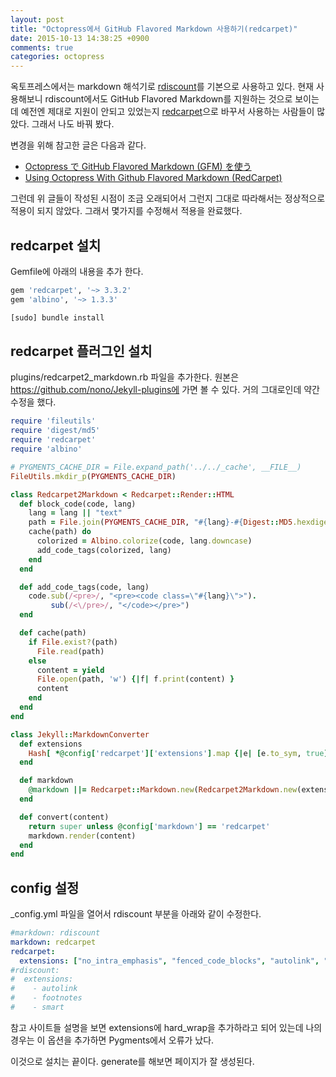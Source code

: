 ```yaml
---
layout: post
title: "Octopress에서 GitHub Flavored Markdown 사용하기(redcarpet)"
date: 2015-10-13 14:38:25 +0900
comments: true
categories: octopress
---
```

옥토프레스에서는 markdown 해석기로 [rdiscount](https://github.com/davidfstr/rdiscount)를 기본으로 사용하고 있다. 현재 사용해보니 rdiscount에서도 GitHub Flavored Markdown를 지원하는 것으로 보이는데 예전엔 제대로 지원이 안되고 있었는지 [redcarpet](https://github.com/vmg/redcarpet)으로 바꾸서 사용하는 사람들이 많았다. 그래서 나도 바꿔 봤다.

변경을 위해 참고한 글은 다음과 같다.

* [Octopress で GitHub Flavored Markdown (GFM) を使う](http://blog.tdksk.com/2013/05/06/use-gfm-in-octopress.html)
* [Using Octopress With Github Flavored Markdown (RedCarpet)](http://yangsu.github.io/blog/2012/10/11/using-octopress-with-github-flavored-markdown-redcarpet/)

그런데 위 글들이 작성된 시점이 조금 오래되어서 그런지 그대로 따라해서는 정상적으로 적용이 되지 않았다. 그래서 몇가지를 수정해서 적용을 완료했다.

## redcarpet 설치

Gemfile에 아래의 내용을 추가 한다.

```ruby Gemfile
gem 'redcarpet', '~> 3.3.2'
gem 'albino', '~> 1.3.3'
```

```bash
[sudo] bundle install
```

## redcarpet 플러그인 설치

plugins/redcarpet2_markdown.rb 파일을 추가한다. 원본은 https://github.com/nono/Jekyll-plugins에 가면 볼 수 있다. 거의 그대로인데 약간 수정을 했다.

```ruby plugins/redcarpet2_markdown.rb
require 'fileutils'
require 'digest/md5'
require 'redcarpet'
require 'albino'

# PYGMENTS_CACHE_DIR = File.expand_path('../../_cache', __FILE__)
FileUtils.mkdir_p(PYGMENTS_CACHE_DIR)

class Redcarpet2Markdown < Redcarpet::Render::HTML
  def block_code(code, lang)
    lang = lang || "text"
    path = File.join(PYGMENTS_CACHE_DIR, "#{lang}-#{Digest::MD5.hexdigest code}.html")
    cache(path) do
      colorized = Albino.colorize(code, lang.downcase)
      add_code_tags(colorized, lang)
    end
  end

  def add_code_tags(code, lang)
    code.sub(/<pre>/, "<pre><code class=\"#{lang}\">").
         sub(/<\/pre>/, "</code></pre>")
  end

  def cache(path)
    if File.exist?(path)
      File.read(path)
    else
      content = yield
      File.open(path, 'w') {|f| f.print(content) }
      content
    end
  end
end

class Jekyll::MarkdownConverter
  def extensions
    Hash[ *@config['redcarpet']['extensions'].map {|e| [e.to_sym, true] }.flatten ]
  end

  def markdown
    @markdown ||= Redcarpet::Markdown.new(Redcarpet2Markdown.new(extensions), extensions)
  end

  def convert(content)
    return super unless @config['markdown'] == 'redcarpet'
    markdown.render(content)
  end
end
```

## config 설정

_config.yml 파일을 열어서 rdiscount 부분을 아래와 같이 수정한다.

```yaml _config.yml
#markdown: rdiscount
markdown: redcarpet
redcarpet:
  extensions: ["no_intra_emphasis", "fenced_code_blocks", "autolink", "tables", "with_toc_data", "strikethrough", "superscript"]
#rdiscount:
#  extensions:
#    - autolink
#    - footnotes
#    - smart
```

참고 사이트들 설명을 보면 extensions에 hard_wrap을 추가하라고 되어 있는데 나의 경우는 이 옵션을 추가하면 Pygments에서 오류가 났다.

이것으로 설치는 끝이다. generate를 해보면 페이지가 잘 생성된다.
